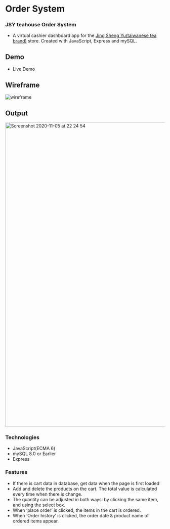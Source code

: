 # Order System

### JSY teahouse Order System
- A virtual cashier dashboard app for the <a href="https://www.jsy-tea.com/categories/view-all-products" target="_blank">Jing Sheng Yu(taiwanese tea brand)</a> store.
Created with JavaScript, Express and mySQL.

## Demo
- Live Demo 

## Wireframe
![wireframe](https://user-images.githubusercontent.com/62843726/98247090-83c27400-1fb6-11eb-90ef-9431fe62715b.png)

## Output
<img width="963" alt="Screenshot 2020-11-05 at 22 24 54" src="https://user-images.githubusercontent.com/62843726/98246556-cfc0e900-1fb5-11eb-96e1-5ba705caca75.png">


### Technologies
- JavaScript(ECMA 6)
- mySQL 8.0 or Earlier 
- Express

### Features

- If there is cart data in database, get data when the page is first loaded 
- Add and delete the products on the cart. The total value is calculated every time when there is change.
- The quantity can be adjusted in both ways: by clicking the same item, and using the select box.   
- When ‘place order’ is clicked, the items in the cart is ordered. 
- When ‘Order history’ is clicked, the order date & product name of ordered items appear.
